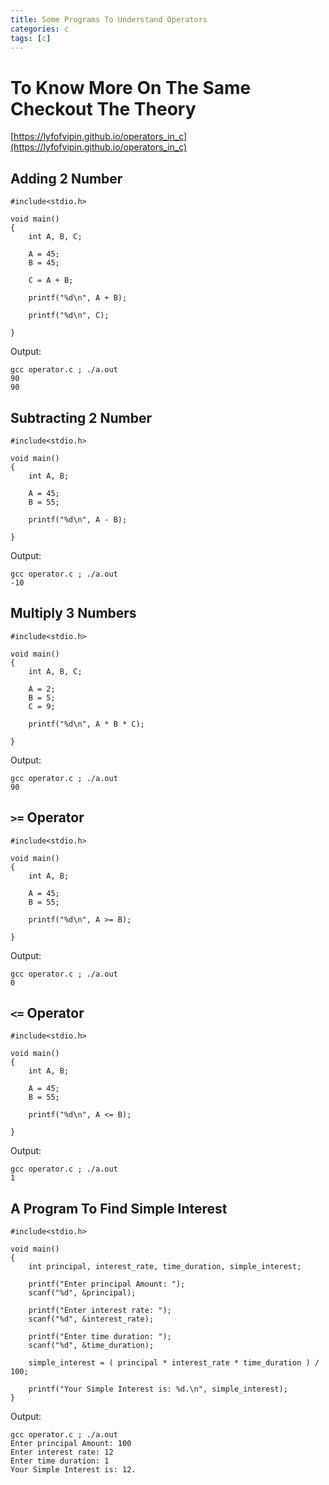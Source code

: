 ```yaml
---
title: Some Programs To Understand Operators
categories: c
tags: [c]
---
```



# To Know More On The Same Checkout The Theory

[https://lyfofvipin.github.io/operators_in_c](https://lyfofvipin.github.io/operators_in_c)


## Adding 2 Number

```
#include<stdio.h>

void main()
{
    int A, B, C;

    A = 45;
    B = 45;

    C = A + B;

    printf("%d\n", A + B);

    printf("%d\n", C);
    
}
```

Output:
```
gcc operator.c ; ./a.out 
90
90
```

## Subtracting 2 Number


```
#include<stdio.h>

void main()
{
    int A, B;

    A = 45;
    B = 55;

    printf("%d\n", A - B);

}
```
Output:
```
gcc operator.c ; ./a.out 
-10
```

## Multiply 3 Numbers

```
#include<stdio.h>

void main()
{
    int A, B, C;

    A = 2;
    B = 5;
    C = 9;

    printf("%d\n", A * B * C);

}
```

Output:
```
gcc operator.c ; ./a.out 
90
```

## `>=` Operator

```
#include<stdio.h>

void main()
{
    int A, B;

    A = 45;
    B = 55;

    printf("%d\n", A >= B);

}
```

Output:
```
gcc operator.c ; ./a.out 
0
```

## `<=` Operator

```
#include<stdio.h>

void main()
{
    int A, B;

    A = 45;
    B = 55;

    printf("%d\n", A <= B);

}
```

Output:
```
gcc operator.c ; ./a.out 
1
```

## A Program To Find Simple Interest

```
#include<stdio.h>

void main()
{
    int principal, interest_rate, time_duration, simple_interest;

    printf("Enter principal Amount: ");
    scanf("%d", &principal);

    printf("Enter interest rate: ");
    scanf("%d", &interest_rate);

    printf("Enter time duration: ");
    scanf("%d", &time_duration);

    simple_interest = ( principal * interest_rate * time_duration ) / 100;

    printf("Your Simple Interest is: %d.\n", simple_interest);
}
```

Output:
```
gcc operator.c ; ./a.out 
Enter principal Amount: 100
Enter interest rate: 12
Enter time duration: 1
Your Simple Interest is: 12.
```
